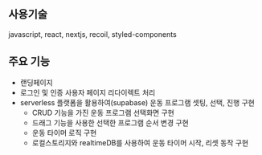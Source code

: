 ## 사용기술

javascript, react, nextjs, recoil, styled-components

## 주요 기능

- 랜딩페이지
- 로그인 및 인증 사용자 페이지 리다이렉트 처리
- serverless 플랫폼을 활용하여(supabase) 운동 프로그램 셋팅, 선택, 진행 구현
    - CRUD 기능을 가진 운동 프로그램 선택화면 구현
    - 드래그 기능을 사용한 선택한 프로그램 순서 변경 구현
    - 운동 타이머 로직 구현
    - 로컬스토리지와 realtimeDB를 사용하여 운동 타이머 시작, 리셋 동작 구현
